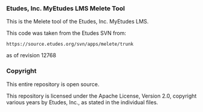 ### Etudes, Inc. MyEtudes LMS Melete Tool

This is the Melete tool of the Etudes, Inc. MyEtudes LMS.

This code was taken from the Etudes SVN from:

```https://source.etudes.org/svn/apps/melete/trunk```

as of revision 12768

### Copyright

This entire repository is open source.

This repository is licensed under the Apache License, Version 2.0, copyright various years by Etudes, Inc., as stated in the individual files.
